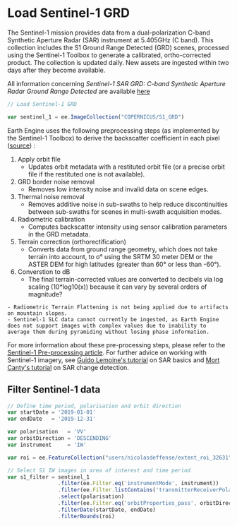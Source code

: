 # Load Sentinel-1 GRD

The Sentinel-1 mission provides data from a dual-polarization C-band Synthetic Aperture Radar (SAR) instrument at 5.405GHz (C band). This collection includes the S1 Ground Range Detected (GRD) scenes, processed using the Sentinel-1 Toolbox to generate a calibrated, ortho-corrected product. The collection is updated daily. New assets are ingested within two days after they become available.

All information concerning *Sentinel-1 SAR GRD: C-band Synthetic Aperture Radar Ground Range Detected* are available [here](https://developers.google.com/earth-engine/datasets/catalog/COPERNICUS_S1_GRD)

```js
// Load Sentinel-1 GRD

var sentinel_1 = ee.ImageCollection("COPERNICUS/S1_GRD")
```

Earth Engine uses the following preprocessing steps (as implemented by the Sentinel-1 Toolbox) to derive the backscatter coefficient in each pixel ([source](https://developers.google.com/earth-engine/guides/sentinel1)) :

1. Apply orbit file
    - Updates orbit metadata with a restituted orbit file (or a precise orbit file if the restituted one is not available).
2. GRD border noise removal
    - Removes low intensity noise and invalid data on scene edges.
3. Thermal noise removal
    - Removes additive noise in sub-swaths to help reduce discontinuities between sub-swaths for scenes in multi-swath acquisition modes.
4. Radiometric calibration
    - Computes backscatter intensity using sensor calibration parameters in the GRD metadata.
5. Terrain correction (orthorectification) 
    - Converts data from ground range geometry, which does not take terrain into account, to σ° using the SRTM 30 meter DEM or the ASTER DEM for high latitudes (greater than 60° or less than -60°).
6. Converstion to dB
    - The final terrain-corrected values are converted to decibels via log scaling (10*log10(x)) because it can vary by several orders of magnitude?

```{note}
- Radiometric Terrain Flattening is not being applied due to artifacts on mountain slopes.  
- Sentinel-1 SLC data cannot currently be ingested, as Earth Engine does not support images with complex values due to inability to average them during pyramiding without losing phase information.
```

For more information about these pre-processing steps, please refer to the [Sentinel-1 Pre-processing article](https://developers.google.com/earth-engine/guides/sentinel1). For further advice on working with Sentinel-1 imagery, see [Guido Lemoine's tutorial](https://developers.google.com/earth-engine/tutorials/community/sar-basics) on SAR basics and [Mort Canty's tutorial](https://developers.google.com/earth-engine/tutorials/community/detecting-changes-in-sentinel-1-imagery-pt-1) on SAR change detection.

## Filter Sentinel-1 data

```js
// Define time period, polarisation and orbit direction
var startDate = '2019-01-01'
var endDate   = '2019-12-31'

var polarisation   = 'VV'
var orbitDirection = 'DESCENDING'
var instrument     = 'IW'
```

```js
var roi = ee.FeatureCollection("users/nicolasdeffense/extent_roi_32631")
```

```js
// Select S1 IW images in area of interest and time period
var s1_filter = sentinel_1
                .filter(ee.Filter.eq('instrumentMode', instrument))
                .filter(ee.Filter.listContains('transmitterReceiverPolarisation', polarisation))
                .select(polarisation)
                .filter(ee.Filter.eq('orbitProperties_pass', orbitDirection))
                .filterDate(startDate, endDate)
                .filterBounds(roi)
```